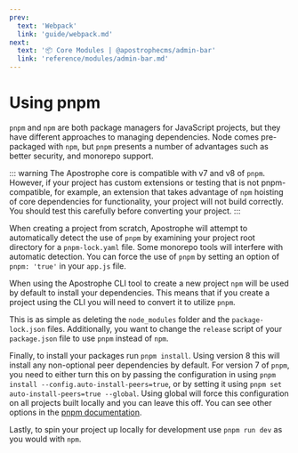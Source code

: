 ```yaml
---
prev:
  text: 'Webpack'
  link: 'guide/webpack.md'
next:
  text: '📦 Core Modules | @apostrophecms/admin-bar'
  link: 'reference/modules/admin-bar.md'
---
```

# Using pnpm

`pnpm` and `npm` are both package managers for JavaScript projects, but they have different approaches to managing dependencies. Node comes pre-packaged with `npm`, but `pnpm` presents a number of advantages such as better security, and monorepo support.

::: warning
The Apostrophe core is compatible with v7 and v8 of `pnpm`. However, if your project has custom extensions or testing that is not pnpm-compatible, for example, an extension that takes advantage of `npm` hoisting of core dependencies for functionality, your project will not build correctly. You should test this carefully before converting your project.
:::

When creating a project from scratch, Apostrophe will attempt to automatically detect the use of `pnpm` by examining your project root directory for a `pnpm-lock.yaml` file. Some monorepo tools will interfere with automatic detection. You can force the use of `pnpm` by setting an option of `pnpm: 'true'` in your `app.js` file. 

When using the Apostrophe CLI tool to create a new project `npm` will be used by default to install your dependencies. This means that if you create a project using the CLI you will need to convert it to utilize `pnpm`.

This is as simple as deleting the `node_modules` folder and the `package-lock.json` files. Additionally, you want to change the `release` script of your `package.json` file to use `pnpm` instead of `npm`.

Finally, to install your packages run `pnpm install`. Using version 8 this will install any non-optional peer dependencies by default. For version 7 of `pnpm`, you need to either turn this on by passing the configuration in using `pnpm install --config.auto-install-peers=true`, or by setting it using `pnpm set auto-install-peers=true --global`. Using global will force this configuration on all projects built locally and you can leave this off. You can see other options in the [pnpm documentation](https://pnpm.io/).

Lastly, to spin your project up locally for development use `pnpm run dev` as you would with `npm`.
